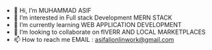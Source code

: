 - 👋 Hi, I’m MUHAMMAD ASIF
- 👀 I’m interested in Full stack Development MERN STACK
- 🌱 I’m currently learning WEB APPLICATION DEVELOPMENT
- 💞️ I’m looking to collaborate on fIVERR AND LOCAL MARKETPLACES
- 📫 How to reach me EMAIL : asifalionlinwork@gmail.com

<!---
MUHAMMADASIF123/MUHAMMADASIF123 is a ✨ special ✨ repository because its `README.md` (this file) appears on your GitHub profile.
You can click the Preview link to take a look at your changes.
--->
